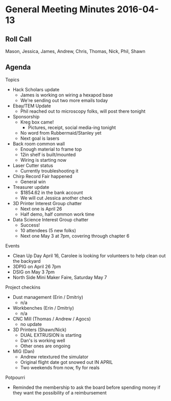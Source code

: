 General Meeting Minutes 2016-04-13
==================================

Roll Call
---------
Mason, Jessica, James, Andrew, Chris, Thomas, Nick, Phil, Shawn

Agenda
------

Topics

- Hack Scholars update
  - James is working on wiring a hexapod base
  - We're sending out two more emails today
- Ebay/TEM Update
  - Phil reached out to microscopy folks, will post there tonight
- Sponsorship
  - Kreg box came!
    - Pictures, receipt, social media-ing tonight
  - No word from Rubbermaid/Stanley yet
  - Next goal is lasers
- Back room common wall
  - Enough material to frame top
  - 12in shelf is built/mounted
  - Wiring is starting now
- Laser Cutter status
  - Currently troubleshooting it
- Chirp Record Fair happened
  - General win
- Treasurer update
  - $1854.62 in the bank account
  - We will cut Jessica another check
- 3D Printer Interest Group chatter
  - Next one is April 26
  - Half demo, half common work time
- Data Science Interest Group chatter
  - Success!
  - 10 attendees (5 new folks)
  - Next one May 3 at 7pm, covering through chapter 6

Events

- Clean Up Day April 16, Carolee is looking for volunteers to help clean out the backyard
- 3DPIG on April 26 7pm
- DSIG on May 3 7pm
- North Side Mini Maker Faire, Saturday May 7

Project checkins

- Dust management (Erin / Dmitriy)
  - n/a
- Workbenches (Erin / Dmitriy)
  - n/a
- CNC Mill (Thomas / Andrew / Agocs)
  - no update
- 3D Printers (Shawn/Nick)
  - DUAL EXTRUSION is starting
  - Dan's is working well
  - Other ones are ongoing
- MIG (Dan)
  - Andrew retextured the simulator
  - Original flight date got snowed out IN APRIL
  - Two weekends from now, fly for reals

Potpourri

- Reminded the membership to ask the board before spending money if they want the possibility of a reimbursement
